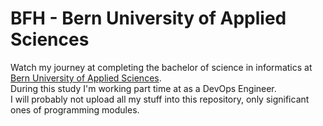 # BFH - Bern University of Applied Sciences
Watch my journey at completing the bachelor of science in informatics at [Bern University of Applied Sciences](https://bfh.ch).  
During this study I'm working part time at as a DevOps Engineer.    
I will probably not upload all my stuff into this repository, only significant ones of programming modules.  
